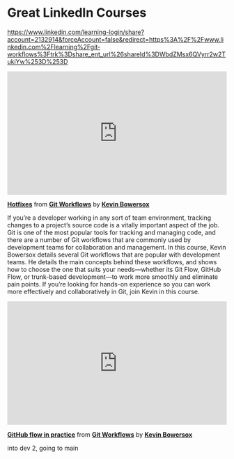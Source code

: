 <h1>Great LinkedIn Courses</h1>

https://www.linkedin.com/learning-login/share?account=2132914&forceAccount=false&redirect=https%3A%2F%2Fwww.linkedin.com%2Flearning%2Fgit-workflows%3Ftrk%3Dshare_ent_url%26shareId%3DWbdZMsx6QVyrr2w2TukiYw%253D%253D

<div style="position:relative;height:0;padding-bottom:56.25%"><iframe width="640" height="360" src="https://www.linkedin.com/learning/embed/git-workflows/hotfixes?autoplay=false&claim=AQFBvDZ2n_Hu3AAAAYgwczqet3XKZ0aBNf9qcVt5byvkTmY1ySnxXgwvap3OUmwJ2SmVHF6OUigCuxuOvfw-z93Aq6zDvKua19JLqSoM-QDWQbBiSlBf5OHyCljfrlX2iVciIxM-nOx0fqCr9LtrgtxUhwA7WVxO46R5TSJXu9QyeNr7OUmIb9nnubieMZILs5xWDaEozrqvAwhxESuD8VFtUAtKwBTaKkTkl5iYcC8FGY7xWl9DJ7R0fEm_UWyDRbaPCK52xoh57dbqY5vFKi8mnm0LYSprvGC5iuqfsn5e7EIWb02SQ7RWy5aXgyiDqzTuULyugecy5r57WFUmJeFduvyfmkKjdhZZwFBlM6pujjusIKpRKV8xjwk3TGsKCqim0HYeYK_Bwm9puwimsByFM1kUbCP3MD6cM6KJhFu20L3okbgt137SNdSeATHXuFT-DmHz8gei71HGfdZzW_jtUHtRvRZNVKAhjoCfk-NFv40_gQgYJD8ABKDjvP1svlau-CKylZBhOo5fxngRkyzUbd4OshsTKa6klZKDQnC12sH_Xdqklj6mZ1u3krBHunT62-ePvZG1ST-Lia1H5WHWnjGo0FhaCcfEBfMMJDgaNw9I_OEdf-UhKPFYBiUqN_UAwYTCpfDdTTRkMcPAsjAal2qiolJIj3baDW6caA53MDC34Afhf_7Ta1c1ABu94Qr1RrWA-jHEQ-lu1h3oOHnIaasaEGil_L63_Hm8HEIRsiro3ZZwz7_41p6-sSVU0RqqL4OThnyiBb8Ot3oAufLaHkAX6VCpH2S9dJR02Mpiy3qNMmQy3DLvua58KYCwQ_zh7qA9JmuVwS-ndj2CwfGsn_lKg4Yc5qhbr9P5G5UTko_jPmfbRk8sJyc-PahM6gcAbtoNVrJY2RA02tfUpPn5GCEEAm-UH2hbwGoKI7x8gZKkF8-5FC12pRjfyHPwHSmLP6Bh3yJEjyPsF2qCrxqUBvnS4pi8mHq2n_s_Kg-PiAxIkdWSInUbTSHK-zBA2IjsjBK0nvWZt-wJ7hMQ9XYi96_XNvLCh_DoGsbPhQQ40wfVXheXof1aiEcGpiMTTqal-Hh9aZhdEh4_BY8Q5dEuxgGhH4Mk7mUy1XW20ziyIGopZW-EgWc7822GcuPt4G5BRuIGdHgNsTHsEXe2ibPjlXakLOjXh8DAa8fsaaJ1C7-xP4bYk360mLlkT8Kv-EyU0MCSY7JYBEy7gx-T&lipi=urn%3Ali%3Apage%3Ad_learning_content%3BIqFaE0zIQb255aHnBaggRQ%3D%3D&licu" mozallowfullscreen="true" webkitallowfullscreen="true" allowfullscreen="true" frameborder="0" style="position:absolute;width:100%;height:100%;left:0"></iframe></div><p><strong><a href="https://www.linkedin.com/learning/git-workflows/hotfixes?trk=embed_lil">Hotfixes</a></strong> from <strong><a href="https://www.linkedin.com/learning/git-workflows?trk=embed_lil">Git Workflows</a></strong> by <strong><a href="https://www.linkedin.com/learning/instructors/kevin-bowersox?trk=embed_lil">Kevin Bowersox</a></strong></p>


If you’re a developer working in any sort of team environment, tracking changes to a project’s source code is a vitally important aspect of the job. Git is one of the most popular tools for tracking and managing code, and there are a number of Git workflows that are commonly used by development teams for collaboration and management. In this course, Kevin Bowersox details several Git workflows that are popular with development teams. He details the main concepts behind these workflows, and shows how to choose the one that suits your needs—whether its Git Flow, GitHub Flow, or trunk-based development—to work more smoothly and eliminate pain points. If you’re looking for hands-on experience so you can work more effectively and collaboratively in Git, join Kevin in this course.



<div style="position:relative;height:0;padding-bottom:56.25%"><iframe width="640" height="360" src="https://www.linkedin.com/learning/embed/git-workflows/github-flow-in-practice?autoplay=false&claim=AQGdlydIaqnVwQAAAYgwlMvZN8bPRfkCwQ1UbutzX4dl3oDiAw1WiNCn6u0MBeNCAZNQrAHdPSjv7b3bHFuhBPUlm5ZzVCPOnwQZW7zFJBF4TVYuI4AOPvFkB57USWMF-hdnM4szgUhQX6vOP66lX7RldhrA9GrQOEEc6b1Dv19yNbAWxb7N-N8pAysYIkO3ykfrCb0CfbZMTzirqYzeMSLAmzqjI-zZiSmp6cGrF_gyCfQI6Ymtv6b4xH2vazUGS-QS6ejnRdOG4xHo0S3J-Y4E-OrJu5DG2LD-RA_USxi4uZvkTejWpp4EtQJrfsw7YfYb0T5JcJ5bs_gzGI4G2SyjQk_mtNu2iItEWPv7kxYVw3K_n0sR60o9BFSoO-UiMmCnn3fYXXABy3fxeZeu_oO3ZEHcUWJ3JibZRRWvkSFpOCj7PShEZmlnGRknHVJTzpbfrRVBBGVHghTMeyhSoJiCOXtYzjEjOOWmInhz9cddUh78g_yi2uXW9r74ndJkyiI872lL3syIIE-ysJM8RvRgduT3JSLQLdze83zfdrjHTrdsZq_Px3aNkJnOpgHBocZ8bSEhUEAUsn3AlGyko8OXC7CRK-0BzjxW1ltLL2xij69SVH8KgRV2kH3f_Vyr7xJoTXbo8CsnuJsDurbhTKFeTI-UFLVTPc1OrjK32nf-7ch9GM6gpDCtupwiZFv1HphjFN7DZXOJ4RPn0OGY6lCX-oEv9cLMgiS00QQcXbFOJm3hKH6HpwIsKL9jYc2r9Rxo1xKta_1UdlytpayQhZAteM32tN2HGoaRXQVt_1T-RMYy8ME9vd3XSUHfV2LYzOxmszQkaWdAQjD6h2Df3JctO2ZHuzSW08-CzKqvmq5rSUyQhpkt0rJL45O_6g71Lkp6BEMwQTjHO6TrYjVvwQy3Zr24Oo5BFxm7kQmfvm3ZdUkIP9BeVKeWjRHN89jGeN-19N_UP3aP8CmzXoKAGK6BHvA2bWS2bPOO3MC2dkzf8LR2cqX_9ZhRKy7dpa2U_aR-XWdu9qWaLF6X9ssH2nKHMMcYDrwnhZ0hBdpJMrjFBTl2GeLegvPDj6XuR2UPfE71VgJj-hSw4jh5XKa3VT4KUefZbONEnxcp9yDDLXeQUyirXBDqYDMesqqK-74FqUnKMnNB0EVYd2zqckCTZKNFO3fbC44987Pj9McX-CP9P_sRa73fLfMSO29LkukHTGartt-5KOlh84OsBXQc&lipi=urn%3Ali%3Apage%3Ad_learning_content%3B%2BDZgRcIWTiyXzs%2FuLrXlXA%3D%3D&licu" mozallowfullscreen="true" webkitallowfullscreen="true" allowfullscreen="true" frameborder="0" style="position:absolute;width:100%;height:100%;left:0"></iframe></div><p><strong><a href="https://www.linkedin.com/learning/git-workflows/github-flow-in-practice?trk=embed_lil">GitHub flow in practice</a></strong> from <strong><a href="https://www.linkedin.com/learning/git-workflows?trk=embed_lil">Git Workflows</a></strong> by <strong><a href="https://www.linkedin.com/learning/instructors/kevin-bowersox?trk=embed_lil">Kevin Bowersox</a></strong></p>


into dev 2, going to main

